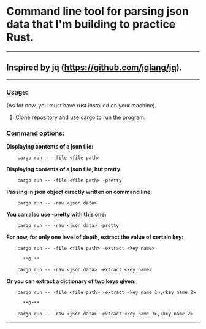 
# Command line tool for parsing json data that I'm building to practice Rust.
---

## Inspired by jq (https://github.com/jqlang/jq).
---

### Usage:

  (As for now, you must have rust installed on your machine).
  1. Clone repository and use cargo to run the program.
  


### Command options:

**Displaying contents of a json file:**

        cargo run -- -file <file path>
    
**Displaying contents of a json file, but pretty:**

        cargo run -- -file <file path> -pretty
    
**Passing in json object directly written on command line:**

        cargo run -- -raw <json data>    
        
**You can also use -pretty with this one:**

        cargo run -- -raw <json data> -pretty
    
**For now, for only one level of depth, extract the value of certain key:**

        cargo run -- -file <file path> -extract <key name>
        
          **Or**
        
        cargo run -- -raw <json data> -extract <key name>
    
**Or you can extract a dictionary of two keys given:**

        cargo run -- -file <file path> -extract <key name 1>,<key name 2> 
        
          **Or**
        
        cargo run -- -raw <json data> -extract <key name 1>,<key name 2>


---        

